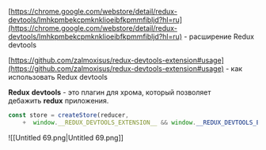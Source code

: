 [https://chrome.google.com/webstore/detail/redux-devtools/lmhkpmbekcpmknklioeibfkpmmfibljd?hl=ru](https://chrome.google.com/webstore/detail/redux-devtools/lmhkpmbekcpmknklioeibfkpmmfibljd?hl=ru) - расширение Redux devtools

[https://github.com/zalmoxisus/redux-devtools-extension#usage](https://github.com/zalmoxisus/redux-devtools-extension#usage) - как использовать Redux devtools

  

**Redux** **devtools** - это плагин для хрома, который позволяет дебажить **redux** приложения.

  

```JavaScript
const store = createStore(reducer,
    +  window.__REDUX_DEVTOOLS_EXTENSION__ && window.__REDUX_DEVTOOLS_EXTENSION__());
```

![[Untitled 69.png|Untitled 69.png]]